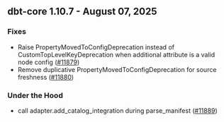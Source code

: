 ## dbt-core 1.10.7 - August 07, 2025

### Fixes

- Raise PropertyMovedToConfigDeprecation instead of CustomTopLevelKeyDeprecation when additional attribute is a valid node config ([#11879](https://github.com/dbt-labs/dbt-core/issues/11879))
- Remove duplicative PropertyMovedToConfigDeprecation for source freshness ([#11880](https://github.com/dbt-labs/dbt-core/issues/11880))

### Under the Hood

- call adapter.add_catalog_integration during parse_manifest ([#11889](https://github.com/dbt-labs/dbt-core/issues/11889))

